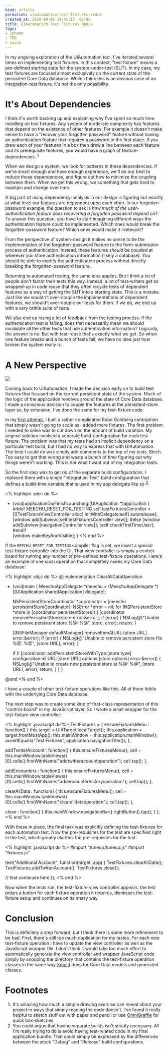 ```yaml
--- 
kind: article
permalink: uiautomation-test-fixtures-redux
created_at: 2010-09-06 14:41:13 -07:00
title: UIAutomation Test Fixtures Redux
tags: 
- iphone
- TDD
- cocoa
--- 
```


In my ongoing exploration of the UIAutomation tool, I've iterated several
times on implementing test fixtures. In this context, "test fixture" means
a pre-defined starting state for the system-under-test (SUT). In my case, my 
test fixtures are focused almost exclusively on the current state of the
persistent Core Data database. While I think this is an obvious case of an
integration-test fixture, it's not the only possibility.

# It's About Dependencies

I think it's worth backing up and explaining why I've spent so much time
noodling on test fixtures. Any system of moderate complexity has features that
depend on the existence of other features. For example it doesn't make sense
to have a "recover your forgotten password" feature without having an
authentication feature that requires a password in the first place. If you
drew each of your features in a box then drew a line between each feature and
its prerequisite features, you would have a graph of feature-dependencies.
<sup><a href="#note1">1</a></sup>

When we design a system, we look for patterns in these dependencies. If we're
smart enough and have enough experience, we'll do our best to reduce those
dependencies, and figure out how to minimize the coupling between them. When
we get this wrong, we something that gets hard to maintain and change
over time.

A big part of using dependency-analysis in our design is figuring out exactly
at what level our features are dependent upon each other. In our
forgotten-password example, the question to ask is *how much of the
user-authentication feature does recovering a forgotten password depend on?*.
To answer this question, you have to start imagining different ways the
authentication feature could be implemented. Which ones would break the
forgotten-password feature? Which ones would make it irrelevant?

From the perspective of system-design it makes no sense to tie the
implementation of the forgotten-password feature to the form-submission
process of authentication. Instead, these features *should* be coupled at
wherever you store authentication information (likely a database). You should
be able to modify the authentication process without directly breaking the
forgotten-password feature.

Returning to automated testing, the same idea applies. But I think a lot of
people don't factor their tests this way. Instead, a lot of test-writers
get so wrapped-up in code reuse that they often recycle tests of dependent
features as a way of getting the SUT into a starting state. This is a mistake.
Just like we wouldn't over-couple the implementations of dependent features,
we should't over-couple our tests for them. If we do, we end up with a
very brittle suite of tests.

We also end up losing a lot of feedback from the testing process. If the
authentication test is failing, does that necessarily mean we should invalidate
all the other tests that use authentication information? Logically, the answer
is *no*. But with test-reuse that's exactly what we get. So when one feature
breaks and a bunch of tests fail, we have no idea just how broken the system
really is.

# A New Perspective

<img class="right" src="/images/2010/09/meechu-test-fixtures.png"/>

Coming back to UIAutomation, I made the decision early on to build test
fixtures that focused on the current persistent state of the system. Much of
the logic of the application revolves around the state of Core Data database.
I made a conscious decision to couple the features at the persistent-store
layer so, by extension, I've done the same for my test-fixture code.

In my [first
attempt](http://alexvollmer.com/posts/2010/07/09/more-uiautomation/ "Alex
Vollmer &mdash; More UIAutomation"), I built a rather complicated Rube
Goldberg contraption that simply wasn't going to scale as I added more
fixtures. The first problem I needed to solve was to cut down on the amount of
build variation. My original solution involved a separate build-configuration
for each test-fixture. The problem was that my tests had an implicit
dependency on a particular test build, but I had no way to express that with
UIAutomation. The best I could do was simply add comments to the top of my
tests. Blech. Too easy to get that wrong and waste a bunch of time figuring
out why things weren't working. This is *not* what I want out of my
integration tests.

So the first step was to get rid of the separate build configurations. I
replaced them with a single "Integration Test" build configuration that
defines a build-time variable that is used in my app delegate like so
<sup><a href="#note2">2</a></sup>:

<% highlight :objc do %>
- (void)applicationDidFinishLaunching:(UIApplication *)application {    
#ifdef MEECHU_RESET_FOR_TESTING
  self.testFixturesController = [[[TestFixtureViewController alloc] initWithDelegate:self] autorelease];
  [window addSubview:[self.testFixturesController view]];
#else
	[window addSubview:[navigationController view]];
  [self checkFirstTimeUser];
#endif  
  [window makeKeyAndVisible];
}
<% end %>

If the `MEECHU_RESET_FOR_TESTING` compiler flag is set, we insert a special
test-fixture controller into the UI. That view controller is simply a
control-board for running any number of pre-defined test-fixture operations.
Here's an example of one such operation that completely nukes my Core Data
database:

<% highlight :objc do %>
@implementation ClearAllDataOperation

- (void)main {
  MeechuAppDelegate *meechu = (MeechuAppDelegate *)[[UIApplication sharedApplication] delegate];
                                                    
  NSPersistentStoreCoordinator *coordinator = [meechu persistentStoreCoordinator];
  NSError *error = nil;
  for (NSPersistentStore *store in [coordinator persistentStores]) {
    [coordinator removePersistentStore:store error:&error];
    if (error) {
      NSLog(@"Unable to remove persistent store %@: %@", store, error);
      return;
    }
    
    [[NSFileManager defaultManager] removeItemAtURL:[store URL] error:&error];
    if (error) {
      NSLog(@"Unable to remove persistent store file %@: %@", [store URL], error);
    }
    
    if (! [coordinator addPersistentStoreWithType:[store type]
                              configuration:nil
                                        URL:[store URL]
                                    options:[store options]
                                            error:&error]) {
      NSLog(@"Unable to create new persistent store at %@: %@", [store URL], error);
      return;
    }
  }
}

@end
<% end %>

I have a couple of other test-fixture operations like this. All of them
fiddle with the underlying Core Data database.

The next step was to create some kind of first-class representation of this
"control-board" in my JavaScript layer. So I wrote a small wrapper for the
test-fixture view controller:

<% highlight :javascript do %>
TestFixtures = {
  ensureFixturesMenu : function() {
    this.target = UIATarget.localTarget();
    this.application = target.frontMostApp();
    this.mainWindow = this.application.mainWindow();
    assertEquals("Test Fixtures", application.navigationTitle());
  },
  
  addTwitterAccount : function() {
    this.ensureFixturesMenu();
    cell = this.mainWindow.tableViews()[0].cells().firstWithName("addtwitteraccountoperation");
    cell.tap();
  },
  
  addEncounters : function() {
    this.ensureFixturesMenu();
    cell = this.mainWindow.tableViews()[0].cells().firstWithName("addencounterhistoryoperation");
    cell.tap();
  },
  
  clearAllData : function() {
    this.ensureFixturesMenu();
    cell = this.mainWindow.tableViews()[0].cells().firstWithName("clearalldataoperation");
    cell.tap();
  },
  
  close : function() {
    this.mainWindow.navigationBar().rightButton().tap();
  }
};
<% end %>

With these in place, the final task was explicitly defining the test-fixtures
for each automation test. Now the pre-requisites for the test are specified
right in the test, which greatly clarifies the pre-requisites for the test:

<% highlight :javascript do %>
#import "tuneup/tuneup.js"
#import "fixtures.js"

test("Additional Account", function(target, app) {
  TestFixtures.clearAllData();
  TestFixtures.addTwitterAccount();
  TestFixtures.close();

  // test continues here
});
<% end %>


Now when the tests run, the test-fixture view controller appears, the test
pokes a button for each fixture operation it requires, dismisses the
test-fixture setup and continues on its merry way.

# Conclusion

This is definitely a step forward, but I think there is some more refinement
to be had. First, there's still too much duplication for my tastes. For each
new test-fixture operation I have to update the view controller as well as the
JavaScript wrapper file. I don't think it would take too much effort to
automatically generate the view controller and wrapper JavaScript code simply
by snooping the directory that contains the test-fixture operation classes in
the same way [Xmo'd](http://rentzsch.github.com/mogenerator/ "mogenerator + Xmo’d") 
does for Core Data models and generated classes.

<h1 id="footnotes">Footnotes</h1>
<ol>
  <li>
    <a name="note1"></a>
    It's amazing how much a simple drawing exercise can reveal about your
    project in ways that simply reading the code doesn't. I've found it 
    really helpful to sketch stuff out with paper and pencil or use
    <a href="http://www.omnigroup.com/applications/omnigraffle/" title="OmniGraffle for Mac - Products - The Omni Group">OmniGraffle</a> for quick box-sketches.
  </li>
  <li>
    <a name="note2"></a>
    You could argue that having separate builds isn't strictly necessary.
    All I'm really trying to do is avoid having test-related code in my
    final application bundle. That could simply be expressed by the
    differences between the stock "Debug" and "Release" build configurations.
  </li>
</ol>
